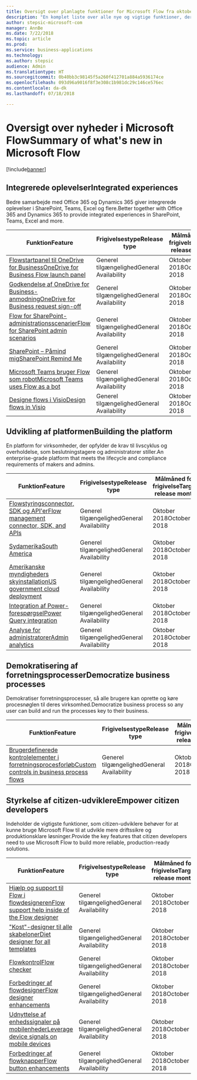 ```yaml
---
title: Oversigt over planlagte funktioner for Microsoft Flow fra oktober 2018
description: "En komplet liste over alle nye og vigtige funktioner, der bliver tilgængelige i produktfrigivelsen fra oktober 2018 til Microsoft Flow."
author: stepsic-microsoft-com
manager: AnnBe
ms.date: 7/22/2018
ms.topic: article
ms.prod: 
ms.service: business-applications
ms.technology: 
ms.author: stepsic
audience: Admin
ms.translationtype: HT
ms.sourcegitcommit: 0b40bb3c98145f5a260f412701a884a5936174ce
ms.openlocfilehash: 093d96a9016f8f3e308c1b981dc29c146ce576ec
ms.contentlocale: da-dk
ms.lasthandoff: 07/18/2018

---
```


# <a name="summary-of-whats-new-in-microsoft-flow"></a><span data-ttu-id="c2fcc-103">Oversigt over nyheder i Microsoft Flow</span><span class="sxs-lookup"><span data-stu-id="c2fcc-103">Summary of what's new in Microsoft Flow</span></span>

[!include[banner](../../includes/banner.md)]

## <a name="integrated-experiences"></a><span data-ttu-id="c2fcc-104">Integrerede oplevelser</span><span class="sxs-lookup"><span data-stu-id="c2fcc-104">Integrated experiences</span></span>

<span data-ttu-id="c2fcc-105">Bedre samarbejde med Office 365 og Dynamics 365 giver integrerede oplevelser i SharePoint, Teams, Excel og flere.</span><span class="sxs-lookup"><span data-stu-id="c2fcc-105">Better together with Office 365 and Dynamics 365 to provide integrated experiences in SharePoint, Teams, Excel and more.</span></span>

| <span data-ttu-id="c2fcc-106">Funktion</span><span class="sxs-lookup"><span data-stu-id="c2fcc-106">Feature</span></span>                                                                                 | <span data-ttu-id="c2fcc-107">Frigivelsestype</span><span class="sxs-lookup"><span data-stu-id="c2fcc-107">Release type</span></span>         | <span data-ttu-id="c2fcc-108">Målmåned for frigivelse</span><span class="sxs-lookup"><span data-stu-id="c2fcc-108">Target release month</span></span> |
|-----------------------------------------------------------------------------------------|----------------------|----------------------|
| [<span data-ttu-id="c2fcc-109">Flowstartpanel til OneDrive for Business</span><span class="sxs-lookup"><span data-stu-id="c2fcc-109">OneDrive for Business Flow launch panel</span></span>](onedrive-for-business-flow-launch-panel.md) | <span data-ttu-id="c2fcc-110">Generel tilgængelighed</span><span class="sxs-lookup"><span data-stu-id="c2fcc-110">General Availability</span></span> | <span data-ttu-id="c2fcc-111">Oktober 2018</span><span class="sxs-lookup"><span data-stu-id="c2fcc-111">October 2018</span></span>         |
| [<span data-ttu-id="c2fcc-112">Godkendelse af OneDrive for Business-anmodning</span><span class="sxs-lookup"><span data-stu-id="c2fcc-112">OneDrive for Business request sign-off</span></span>](onedrive-for-business-request-sign-off.md)   | <span data-ttu-id="c2fcc-113">Generel tilgængelighed</span><span class="sxs-lookup"><span data-stu-id="c2fcc-113">General Availability</span></span> | <span data-ttu-id="c2fcc-114">Oktober 2018</span><span class="sxs-lookup"><span data-stu-id="c2fcc-114">October 2018</span></span>         |
| [<span data-ttu-id="c2fcc-115">Flow for SharePoint-administrationsscenarier</span><span class="sxs-lookup"><span data-stu-id="c2fcc-115">Flow for SharePoint admin scenarios</span></span>](flow-for-sharepoint-admin-scenarios.md)         | <span data-ttu-id="c2fcc-116">Generel tilgængelighed</span><span class="sxs-lookup"><span data-stu-id="c2fcc-116">General Availability</span></span> | <span data-ttu-id="c2fcc-117">Oktober 2018</span><span class="sxs-lookup"><span data-stu-id="c2fcc-117">October 2018</span></span>         |
| [<span data-ttu-id="c2fcc-118">SharePoint – Påmind mig</span><span class="sxs-lookup"><span data-stu-id="c2fcc-118">SharePoint Remind Me</span></span>](sharepoint-remind-me.md)                                       | <span data-ttu-id="c2fcc-119">Generel tilgængelighed</span><span class="sxs-lookup"><span data-stu-id="c2fcc-119">General Availability</span></span> | <span data-ttu-id="c2fcc-120">Oktober 2018</span><span class="sxs-lookup"><span data-stu-id="c2fcc-120">October 2018</span></span>         |
| [<span data-ttu-id="c2fcc-121">Microsoft Teams bruger Flow som robot</span><span class="sxs-lookup"><span data-stu-id="c2fcc-121">Microsoft Teams uses Flow as a bot</span></span>](microsoft-teams-uses-flow-as-a-bot.md)           | <span data-ttu-id="c2fcc-122">Generel tilgængelighed</span><span class="sxs-lookup"><span data-stu-id="c2fcc-122">General Availability</span></span> | <span data-ttu-id="c2fcc-123">Oktober 2018</span><span class="sxs-lookup"><span data-stu-id="c2fcc-123">October 2018</span></span>         |
| [<span data-ttu-id="c2fcc-124">Designe flows i Visio</span><span class="sxs-lookup"><span data-stu-id="c2fcc-124">Design flows in Visio</span></span>](design-flows-in-visio.md)                                     | <span data-ttu-id="c2fcc-125">Generel tilgængelighed</span><span class="sxs-lookup"><span data-stu-id="c2fcc-125">General Availability</span></span> | <span data-ttu-id="c2fcc-126">Oktober 2018</span><span class="sxs-lookup"><span data-stu-id="c2fcc-126">October 2018</span></span>         |

## <a name="building-the-platform"></a><span data-ttu-id="c2fcc-127">Udvikling af platformen</span><span class="sxs-lookup"><span data-stu-id="c2fcc-127">Building the platform</span></span>

<span data-ttu-id="c2fcc-128">En platform for virksomheder, der opfylder de krav til livscyklus og overholdelse, som beslutningstagere og administratorer stiller.</span><span class="sxs-lookup"><span data-stu-id="c2fcc-128">An enterprise-grade platform that meets the lifecycle and compliance requirements of makers and admins.</span></span>

| <span data-ttu-id="c2fcc-129">Funktion</span><span class="sxs-lookup"><span data-stu-id="c2fcc-129">Feature</span></span>                                                                                               | <span data-ttu-id="c2fcc-130">Frigivelsestype</span><span class="sxs-lookup"><span data-stu-id="c2fcc-130">Release type</span></span>         | <span data-ttu-id="c2fcc-131">Målmåned for frigivelse</span><span class="sxs-lookup"><span data-stu-id="c2fcc-131">Target release month</span></span> |
|-------------------------------------------------------------------------------------------------------|----------------------|----------------------|
| [<span data-ttu-id="c2fcc-132">Flowstyringsconnector, SDK og API'er</span><span class="sxs-lookup"><span data-stu-id="c2fcc-132">Flow management connector, SDK, and APIs</span></span>](flow-management-connector-sdk-and-apis.md)                | <span data-ttu-id="c2fcc-133">Generel tilgængelighed</span><span class="sxs-lookup"><span data-stu-id="c2fcc-133">General Availability</span></span> | <span data-ttu-id="c2fcc-134">Oktober 2018</span><span class="sxs-lookup"><span data-stu-id="c2fcc-134">October 2018</span></span>         |
| [<span data-ttu-id="c2fcc-135">Sydamerika</span><span class="sxs-lookup"><span data-stu-id="c2fcc-135">South America</span></span>](south-america.md)                                                                     | <span data-ttu-id="c2fcc-136">Generel tilgængelighed</span><span class="sxs-lookup"><span data-stu-id="c2fcc-136">General Availability</span></span> | <span data-ttu-id="c2fcc-137">Oktober 2018</span><span class="sxs-lookup"><span data-stu-id="c2fcc-137">October 2018</span></span>         |
| [<span data-ttu-id="c2fcc-138">Amerikanske myndigheders skyinstallation</span><span class="sxs-lookup"><span data-stu-id="c2fcc-138">US government cloud deployment</span></span>](us-government-cloud-deployment.md)                                 | <span data-ttu-id="c2fcc-139">Generel tilgængelighed</span><span class="sxs-lookup"><span data-stu-id="c2fcc-139">General Availability</span></span> | <span data-ttu-id="c2fcc-140">Oktober 2018</span><span class="sxs-lookup"><span data-stu-id="c2fcc-140">October 2018</span></span>         |
| [<span data-ttu-id="c2fcc-141">Integration af Power-forespørgsel</span><span class="sxs-lookup"><span data-stu-id="c2fcc-141">Power Query integration</span></span>](power-query-integration.md)                                               | <span data-ttu-id="c2fcc-142">Generel tilgængelighed</span><span class="sxs-lookup"><span data-stu-id="c2fcc-142">General Availability</span></span> | <span data-ttu-id="c2fcc-143">Oktober 2018</span><span class="sxs-lookup"><span data-stu-id="c2fcc-143">October 2018</span></span>         |
| [<span data-ttu-id="c2fcc-144">Analyse for administratorer</span><span class="sxs-lookup"><span data-stu-id="c2fcc-144">Admin analytics</span></span>](admin-analytics.md)                                                                 | <span data-ttu-id="c2fcc-145">Generel tilgængelighed</span><span class="sxs-lookup"><span data-stu-id="c2fcc-145">General Availability</span></span> | <span data-ttu-id="c2fcc-146">Oktober 2018</span><span class="sxs-lookup"><span data-stu-id="c2fcc-146">October 2018</span></span>         |

## <a name="democratize-business-processes"></a><span data-ttu-id="c2fcc-147">Demokratisering af forretningsprocesser</span><span class="sxs-lookup"><span data-stu-id="c2fcc-147">Democratize business processes</span></span>

<span data-ttu-id="c2fcc-148">Demokratiser forretningsprocesser, så alle brugere kan oprette og køre procesnøglen til deres virksomhed.</span><span class="sxs-lookup"><span data-stu-id="c2fcc-148">Democratize business process so any user can build and run the processes key to their business.</span></span>

| <span data-ttu-id="c2fcc-149">Funktion</span><span class="sxs-lookup"><span data-stu-id="c2fcc-149">Feature</span></span>                                                                                     | <span data-ttu-id="c2fcc-150">Frigivelsestype</span><span class="sxs-lookup"><span data-stu-id="c2fcc-150">Release type</span></span>         | <span data-ttu-id="c2fcc-151">Målmåned for frigivelse</span><span class="sxs-lookup"><span data-stu-id="c2fcc-151">Target release   month</span></span> |
|---------------------------------------------------------------------------------------------|----------------------|------------------------|
| [<span data-ttu-id="c2fcc-152">Brugerdefinerede kontrolelementer i forretningsprocesforløb</span><span class="sxs-lookup"><span data-stu-id="c2fcc-152">Custom controls in business process flows</span></span>](custom-controls-in-business-process-flows.md) | <span data-ttu-id="c2fcc-153">Generel tilgængelighed</span><span class="sxs-lookup"><span data-stu-id="c2fcc-153">General Availability</span></span> | <span data-ttu-id="c2fcc-154">Oktober 2018</span><span class="sxs-lookup"><span data-stu-id="c2fcc-154">October 2018</span></span>           |

## <a name="empower-citizen-developers"></a><span data-ttu-id="c2fcc-155">Styrkelse af citizen-udviklere</span><span class="sxs-lookup"><span data-stu-id="c2fcc-155">Empower citizen developers</span></span>

<span data-ttu-id="c2fcc-156">Indeholder de vigtigste funktioner, som citizen-udviklere behøver for at kunne bruge Microsoft Flow til at udvikle mere driftssikre og produktionsklare løsninger.</span><span class="sxs-lookup"><span data-stu-id="c2fcc-156">Provide the key features that citizen developers need to use Microsoft Flow to build more reliable, production-ready solutions.</span></span>

| <span data-ttu-id="c2fcc-157">Funktion</span><span class="sxs-lookup"><span data-stu-id="c2fcc-157">Feature</span></span>                                                                                             | <span data-ttu-id="c2fcc-158">Frigivelsestype</span><span class="sxs-lookup"><span data-stu-id="c2fcc-158">Release type</span></span>         | <span data-ttu-id="c2fcc-159">Målmåned for frigivelse</span><span class="sxs-lookup"><span data-stu-id="c2fcc-159">Target release month</span></span> |
|-----------------------------------------------------------------------------------------------------|----------------------|----------------------|
| [<span data-ttu-id="c2fcc-160">Hjælp og support til Flow i flowdesigneren</span><span class="sxs-lookup"><span data-stu-id="c2fcc-160">Flow support help inside of the Flow designer</span></span>](flow-support-help-inside-of-the-flow-designer.md) | <span data-ttu-id="c2fcc-161">Generel tilgængelighed</span><span class="sxs-lookup"><span data-stu-id="c2fcc-161">General Availability</span></span> | <span data-ttu-id="c2fcc-162">Oktober 2018</span><span class="sxs-lookup"><span data-stu-id="c2fcc-162">October 2018</span></span>         |
| [<span data-ttu-id="c2fcc-163">"Kost"-designer til alle skabeloner</span><span class="sxs-lookup"><span data-stu-id="c2fcc-163">Diet designer for all templates</span></span>](diet-designer-for-all-templates.md)                             | <span data-ttu-id="c2fcc-164">Generel tilgængelighed</span><span class="sxs-lookup"><span data-stu-id="c2fcc-164">General Availability</span></span> | <span data-ttu-id="c2fcc-165">Oktober 2018</span><span class="sxs-lookup"><span data-stu-id="c2fcc-165">October 2018</span></span>         |
| [<span data-ttu-id="c2fcc-166">Flowkontrol</span><span class="sxs-lookup"><span data-stu-id="c2fcc-166">Flow checker</span></span>](flow-checker.md)                                                                     | <span data-ttu-id="c2fcc-167">Generel tilgængelighed</span><span class="sxs-lookup"><span data-stu-id="c2fcc-167">General Availability</span></span> | <span data-ttu-id="c2fcc-168">Oktober 2018</span><span class="sxs-lookup"><span data-stu-id="c2fcc-168">October 2018</span></span>         |
| [<span data-ttu-id="c2fcc-169">Forbedringer af flowdesigner</span><span class="sxs-lookup"><span data-stu-id="c2fcc-169">Flow designer enhancements</span></span>](flow-designer-enhancements.md)                                       | <span data-ttu-id="c2fcc-170">Generel tilgængelighed</span><span class="sxs-lookup"><span data-stu-id="c2fcc-170">General Availability</span></span> | <span data-ttu-id="c2fcc-171">Oktober 2018</span><span class="sxs-lookup"><span data-stu-id="c2fcc-171">October 2018</span></span>         |
| [<span data-ttu-id="c2fcc-172">Udnyttelse af enhedssignaler på mobilenheder</span><span class="sxs-lookup"><span data-stu-id="c2fcc-172">Leverage device signals on mobile devices</span></span>](leverage-device-signals-on-mobile-devices.md)         | <span data-ttu-id="c2fcc-173">Generel tilgængelighed</span><span class="sxs-lookup"><span data-stu-id="c2fcc-173">General Availability</span></span> | <span data-ttu-id="c2fcc-174">Oktober 2018</span><span class="sxs-lookup"><span data-stu-id="c2fcc-174">October 2018</span></span>         |
| [<span data-ttu-id="c2fcc-175">Forbedringer af flowknapper</span><span class="sxs-lookup"><span data-stu-id="c2fcc-175">Flow button enhancements</span></span>](flow-button-enhancements.md)                                           | <span data-ttu-id="c2fcc-176">Generel tilgængelighed</span><span class="sxs-lookup"><span data-stu-id="c2fcc-176">General Availability</span></span> | <span data-ttu-id="c2fcc-177">Oktober 2018</span><span class="sxs-lookup"><span data-stu-id="c2fcc-177">October 2018</span></span>         |

